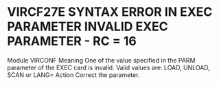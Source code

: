 # VIRCF27E SYNTAX ERROR IN EXEC PARAMETER INVALID EXEC PARAMETER - RC = 16
Module
    VIRCONF
Meaning
    One of the value specified in the PARM parameter of the EXEC card is invalid. Valid values are: LOAD, UNLOAD, SCAN or LANG=
Action
    Correct the parameter.
